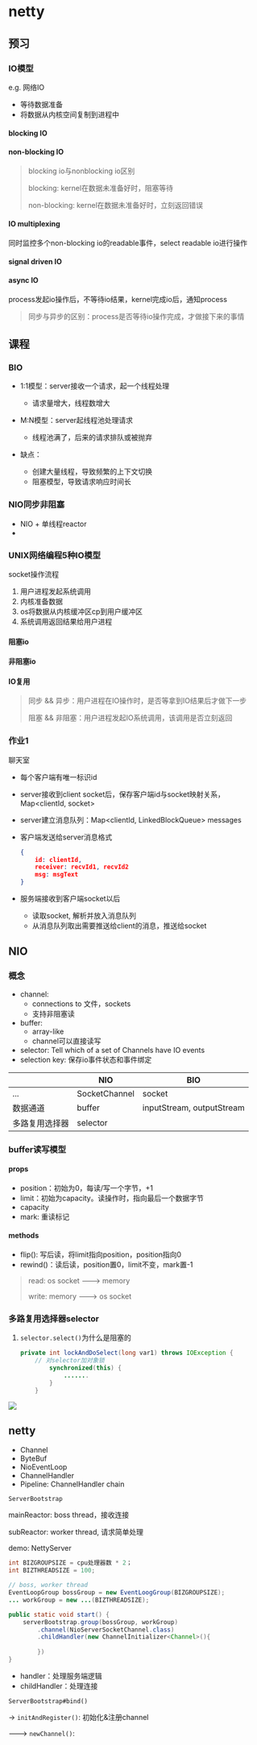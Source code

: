 # netty

## 预习

### IO模型

e.g. 网络IO

- 等待数据准备
- 将数据从内核空间复制到进程中

#### blocking IO

#### non-blocking IO

> blocking io与nonblocking io区别
>
> blocking: kernel在数据未准备好时，阻塞等待
>
> non-blocking: kernel在数据未准备好时，立刻返回错误

#### IO multiplexing

同时监控多个non-blocking io的readable事件，select readable io进行操作

#### signal driven IO

#### async IO

process发起io操作后，不等待io结果，kernel完成io后，通知process

> 同步与异步的区别：process是否等待io操作完成，才做接下来的事情

## 课程

### BIO

- 1:1模型：server接收一个请求，起一个线程处理
  - 请求量增大，线程数增大
- M:N模型：server起线程池处理请求
  - 线程池满了，后来的请求排队或被抛弃

- 缺点：
  - 创建大量线程，导致频繁的上下文切换
  - 阻塞模型，导致请求响应时间长

### NIO同步非阻塞

- NIO + 单线程reactor
- 

### UNIX网络编程5种IO模型

socket操作流程

1. 用户进程发起系统调用
2. 内核准备数据
3. os将数据从内核缓冲区cp到用户缓冲区
4. 系统调用返回结果给用户进程

#### 阻塞io

#### 非阻塞io

#### IO复用

> 同步 && 异步：用户进程在IO操作时，是否等拿到IO结果后才做下一步
>
> 阻塞 && 非阻塞：用户进程发起IO系统调用，该调用是否立刻返回

### 作业1

聊天室

- 每个客户端有唯一标识id

- server接收到client socket后，保存客户端id与socket映射关系，Map<clientId, socket>

- server建立消息队列：Map<clientId, LinkedBlockQueue<String>> messages

- 客户端发送给server消息格式

  ```json
  {
      id: clientId,
      receiver: recvId1, recvId2
      msg: msgText
  }
  ```

- 服务端接收到客户端socket以后

  - 读取socket, 解析并放入消息队列
  - 从消息队列取出需要推送给client的消息，推送给socket





## NIO

### 概念

- channel: 
  - connections to 文件，sockets
  - 支持非阻塞读
- buffer:
  - array-like
  - channel可以直接读写
- selector: Tell which of a set of Channels have IO events 
- selection key: 保存io事件状态和事件绑定

|                | NIO           | BIO                       |
| -------------- | ------------- | ------------------------- |
| ...            | SocketChannel | socket                    |
| 数据通道       | buffer        | inputStream, outputStream |
| 多路复用选择器 | selector      |                           |

### buffer读写模型

#### props

- position：初始为0，每读/写一个字节，+1
- limit：初始为capacity。读操作时，指向最后一个数据字节
- capacity
- mark: 重读标记

#### methods

- flip(): 写后读，将limit指向position，position指向0
- rewind()：读后读，position置0，limit不变，mark置-1

> read: os socket ---> memory
>
> write: memory ---> os socket

### 多路复用选择器selector

1. `selector.select()`为什么是阻塞的

   ```java
   private int lockAndDoSelect(long var1) throws IOException {
       // 对selector加对象锁
           synchronized(this) {
               .......
           }
       }
   ```

![](E:\images\nio_selector.png)



## netty

- Channel
- ByteBuf
- NioEventLoop
- ChannelHandler
- Pipeline: ChannelHandler chain

`ServerBootstrap`

mainReactor: boss thread，接收连接

subReactor: worker thread, 请求简单处理

demo: NettyServer

```java
int BIZGROUPSIZE = cpu处理器数 * 2；
int BIZTHREADSIZE = 100;

// boss, worker thread
EventLoopGroup bossGroup = new EventLoogGroup(BIZGROUPSIZE);
... workGroup = new ...(BIZTHREADSIZE);

public static void start() {
    serverBootstrap.group(bossGroup, workGroup)
        .channel(NioServerSocketChannel.class)
        .childHandler(new ChannelInitializer<Channel>(){
            
        })
}

```

- handler：处理服务端逻辑
- childHandler：处理连接



`ServerBootstrap#bind()`

-> `initAndRegister()`: 初始化&注册channel

---> `newChannel()`:

